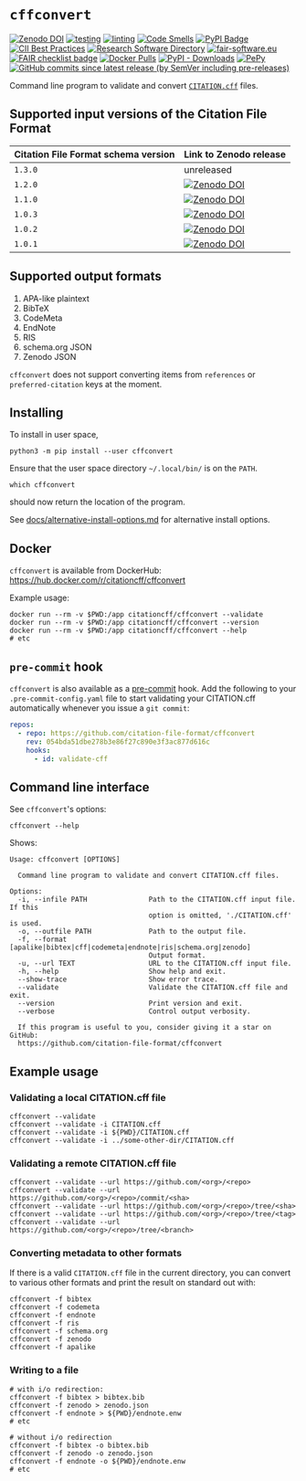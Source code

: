 # `cffconvert`

[![Zenodo DOI](https://zenodo.org/badge/DOI/10.5281/zenodo.1162057.svg)](https://doi.org/10.5281/zenodo.1162057)
[![testing](https://github.com/citation-file-format/cffconvert/actions/workflows/testing.yml/badge.svg)](https://github.com/citation-file-format/cffconvert/actions/workflows/testing.yml)
[![linting](https://github.com/citation-file-format/cffconvert/actions/workflows/linting.yml/badge.svg)](https://github.com/citation-file-format/cffconvert/actions/workflows/linting.yml)
[![Code Smells](https://sonarcloud.io/api/project_badges/measure?project=cffconvert&metric=code_smells)](https://sonarcloud.io/dashboard?id=cffconvert)
[![PyPI Badge](https://img.shields.io/pypi/v/cffconvert.svg?colorB=blue)](https://pypi.python.org/pypi/cffconvert/)
[![CII Best Practices](https://bestpractices.coreinfrastructure.org/projects/1811/badge)](https://bestpractices.coreinfrastructure.org/projects/1811)
[![Research Software Directory](https://img.shields.io/badge/rsd-cffconvert-00a3e3.svg)](https://research-software.nl/software/cffconvert)
[![fair-software.eu](https://img.shields.io/badge/fair--software.eu-%E2%97%8F%20%20%E2%97%8F%20%20%E2%97%8F%20%20%E2%97%8F%20%20%E2%97%8F-green)](https://fair-software.eu)
[![FAIR checklist badge](https://fairsoftwarechecklist.net/badge.svg)](https://fairsoftwarechecklist.net/v0.2?f=31&a=32113&i=32100&r=113)
[![Docker Pulls](https://img.shields.io/docker/pulls/citationcff/cffconvert)](https://hub.docker.com/r/citationcff/cffconvert)
[![PyPI - Downloads](https://img.shields.io/pypi/dm/cffconvert)](https://pypistats.org/packages/cffconvert)
[![PePy](https://static.pepy.tech/badge/cffconvert)](https://pepy.tech/project/cffconvert)
[![GitHub commits since latest release (by SemVer including pre-releases)](https://img.shields.io/github/commits-since/citation-file-format/cffconvert/2.0.0)](https://github.com/citation-file-format/cffconvert/compare/2.0.0...HEAD)


Command line program to validate and convert [`CITATION.cff`](https://github.com/citation-file-format/citation-file-format) files.

## Supported input versions of the Citation File Format

| Citation File Format schema version | Link to Zenodo release                                                                                           |
|-------------------------------------|------------------------------------------------------------------------------------------------------------------|
| `1.3.0`                             | unreleased                                                                                                       |
| `1.2.0`                             | [![Zenodo DOI](https://zenodo.org/badge/DOI/10.5281/zenodo.5171937.svg)](https://doi.org/10.5281/zenodo.5171937) |
| `1.1.0`                             | [![Zenodo DOI](https://zenodo.org/badge/DOI/10.5281/zenodo.4813122.svg)](https://doi.org/10.5281/zenodo.4813122) |
| `1.0.3`                             | [![Zenodo DOI](https://zenodo.org/badge/DOI/10.5281/zenodo.1222163.svg)](https://doi.org/10.5281/zenodo.1222163) |
| `1.0.2`                             | [![Zenodo DOI](https://zenodo.org/badge/DOI/10.5281/zenodo.1120256.svg)](https://doi.org/10.5281/zenodo.1120256) |
| `1.0.1`                             | [![Zenodo DOI](https://zenodo.org/badge/DOI/10.5281/zenodo.1117789.svg)](https://doi.org/10.5281/zenodo.1117789) |

## Supported output formats

1. APA-like plaintext
2. BibTeX
3. CodeMeta
4. EndNote
5. RIS
6. schema.org JSON
7. Zenodo JSON

`cffconvert` does not support converting items from `references` or `preferred-citation` keys at the moment.

## Installing

To install in user space, 

```shell
python3 -m pip install --user cffconvert
```
Ensure that the user space directory `~/.local/bin/` is on the `PATH`.

```shell
which cffconvert
```
should now return the location of the program.

See [docs/alternative-install-options.md](docs/alternative-install-options.md) for alternative install options.

## Docker

`cffconvert` is available from DockerHub: https://hub.docker.com/r/citationcff/cffconvert

Example usage:

```shell
docker run --rm -v $PWD:/app citationcff/cffconvert --validate
docker run --rm -v $PWD:/app citationcff/cffconvert --version
docker run --rm -v $PWD:/app citationcff/cffconvert --help
# etc
```

## `pre-commit` hook

`cffconvert` is also available as a [pre-commit](https://pre-commit.com) hook. Add the following to your
`.pre-commit-config.yaml` file to start validating your CITATION.cff automatically whenever you issue a `git commit`:

```yaml
repos:
  - repo: https://github.com/citation-file-format/cffconvert
    rev: 054bda51dbe278b3e86f27c890e3f3ac877d616c
    hooks:
      - id: validate-cff
```

## Command line interface

See `cffconvert`'s options:

```shell
cffconvert --help
```

Shows:

```shell
Usage: cffconvert [OPTIONS]

  Command line program to validate and convert CITATION.cff files.

Options:
  -i, --infile PATH               Path to the CITATION.cff input file. If this
                                  option is omitted, './CITATION.cff' is used.
  -o, --outfile PATH              Path to the output file.
  -f, --format [apalike|bibtex|cff|codemeta|endnote|ris|schema.org|zenodo]
                                  Output format.
  -u, --url TEXT                  URL to the CITATION.cff input file.
  -h, --help                      Show help and exit.
  --show-trace                    Show error trace.
  --validate                      Validate the CITATION.cff file and exit.
  --version                       Print version and exit.
  --verbose                       Control output verbosity.

  If this program is useful to you, consider giving it a star on GitHub:
  https://github.com/citation-file-format/cffconvert
```

## Example usage

### Validating a local CITATION.cff file

```shell
cffconvert --validate
cffconvert --validate -i CITATION.cff
cffconvert --validate -i ${PWD}/CITATION.cff
cffconvert --validate -i ../some-other-dir/CITATION.cff
```

### Validating a remote CITATION.cff file

```shell
cffconvert --validate --url https://github.com/<org>/<repo>
cffconvert --validate --url https://github.com/<org>/<repo>/commit/<sha>
cffconvert --validate --url https://github.com/<org>/<repo>/tree/<sha>
cffconvert --validate --url https://github.com/<org>/<repo>/tree/<tag>
cffconvert --validate --url https://github.com/<org>/<repo>/tree/<branch>
```


### Converting metadata to other formats

If there is a valid `CITATION.cff` file in the current directory, you can convert to various other formats and 
print the result on standard out with:

```shell
cffconvert -f bibtex
cffconvert -f codemeta
cffconvert -f endnote
cffconvert -f ris
cffconvert -f schema.org
cffconvert -f zenodo
cffconvert -f apalike
```

### Writing to a file

```shell
# with i/o redirection:
cffconvert -f bibtex > bibtex.bib
cffconvert -f zenodo > zenodo.json
cffconvert -f endnote > ${PWD}/endnote.enw
# etc

# without i/o redirection
cffconvert -f bibtex -o bibtex.bib
cffconvert -f zenodo -o zenodo.json
cffconvert -f endnote -o ${PWD}/endnote.enw
# etc
```
